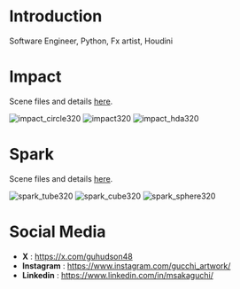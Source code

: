 # Introduction
Software Engineer, Python, Fx artist, Houdini

# Impact
Scene files and details [here](https://github.com/msakaguchi48/houdini/tree/main/impact).

![impact_circle320](https://github.com/user-attachments/assets/9476b8db-4e98-44cd-8379-7eb48bd115bd)
![impact320](https://github.com/user-attachments/assets/be6628e8-638f-497a-abf5-3aa35a494cc9)
![impact_hda320](https://github.com/user-attachments/assets/e6a56576-e1b0-49ac-b9e3-7929cf7efcf9)

# Spark
Scene files and details [here](https://github.com/msakaguchi48/houdini/tree/main/spark).

![spark_tube320](https://github.com/user-attachments/assets/8f1aa8cd-3e94-45a0-932a-0eef75cf92ae)
![spark_cube320](https://github.com/user-attachments/assets/30db6c39-3482-42be-9798-315c8c4e8136)
![spark_sphere320](https://github.com/user-attachments/assets/11687b5d-9642-4b19-9eb2-9a46ee7cb4c3)

# Social Media
* **X** : https://x.com/guhudson48
* **Instagram** : https://www.instagram.com/gucchi_artwork/
* **Linkedin** : https://www.linkedin.com/in/msakaguchi/
